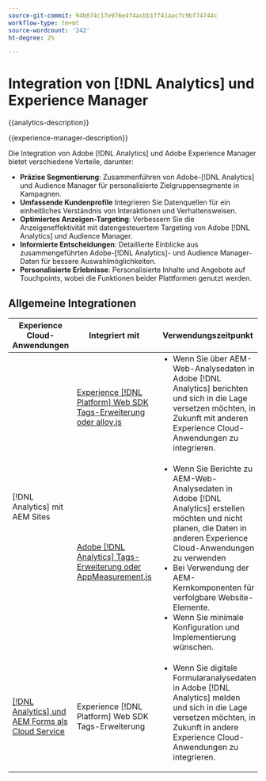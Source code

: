 ```yaml
---
source-git-commit: 94b074c17e976e4f4acbb1ff41aacfc9bf74744c
workflow-type: tm+mt
source-wordcount: '242'
ht-degree: 2%

---
```



# Integration von [!DNL Analytics] und Experience Manager

{{analytics-description}}

{{experience-manager-description}}

Die Integration von Adobe [!DNL Analytics] und Adobe Experience Manager bietet verschiedene Vorteile, darunter:

+ **Präzise Segmentierung**: Zusammenführen von Adobe-[!DNL Analytics] und Audience Manager für personalisierte Zielgruppensegmente in Kampagnen.
+ **Umfassende Kundenprofile** Integrieren Sie Datenquellen für ein einheitliches Verständnis von Interaktionen und Verhaltensweisen.
+ **Optimiertes Anzeigen-Targeting**: Verbessern Sie die Anzeigeneffektivität mit datengesteuertem Targeting von Adobe [!DNL Analytics] und Audience Manager.
+ **Informierte Entscheidungen**: Detaillierte Einblicke aus zusammengeführten Adobe-[!DNL Analytics]- und Audience Manager-Daten für bessere Auswahlmöglichkeiten.
+ **Personalisierte Erlebnisse**: Personalisierte Inhalte und Angebote auf Touchpoints, wobei die Funktionen beider Plattformen genutzt werden.

## Allgemeine Integrationen

<table>
    <thead>
        <tr>
            <th>Experience Cloud-Anwendungen</th>
            <th>Integriert mit</th>
            <th>Verwendungszeitpunkt</th>
            <th>Häufige Anwendungsfälle</th>
        </tr>
    </thead>
    <tbody>
        <tr>
            <td rowspan="2">[!DNL Analytics] mit AEM Sites</a></td>
            <td><a href="https://experienceleague.adobe.com/docs/experience-manager-learn/sites/integrations/experience-platform/analytics-using-web-sdk.html" target="_blank" rel="noreferrer">Experience [!DNL Platform] Web SDK Tags-Erweiterung oder alloy.js</a></td>
            <td>
                <ul style="margin-top: 0;">
                    <li>Wenn Sie über AEM-Web-Analysedaten in Adobe [!DNL Analytics] berichten und sich in die Lage versetzen möchten, in Zukunft mit anderen Experience Cloud-Anwendungen zu integrieren.</li>
                </ul>
            </td>
            <td>
                <ul style="margin-top: 0;">
                  <li>Tracking des Website-Traffics</li>
                  <li>Marketing-Kampagnen überwachen.</li>
                  <li>Website-Leistung optimieren.</li>
                </ul>
            </td>
        </tr>
        <tr>
            <td><a href="https://experienceleague.adobe.com/docs/experience-manager-learn/sites/integrations/analytics/collect-data-analytics.html?lang=de" target="_blank" rel="noreferrer">Adobe [!DNL Analytics] Tags-Erweiterung oder AppMeasurement.js</a></td>
            <td>
                <ul style="margin-top: 0;">
                    <li>Wenn Sie Berichte zu AEM-Web-Analysedaten in Adobe [!DNL Analytics] erstellen möchten und nicht planen, die Daten in anderen Experience Cloud-Anwendungen zu verwenden</li>
                    <li>Bei Verwendung der AEM-Kernkomponenten für verfolgbare Website-Elemente.</li>
                    <li>Wenn Sie minimale Konfiguration und Implementierung wünschen.</li>
                </ul>
            </td>
            <td>
                <ul style="margin-top: 0;">
                  <li>Tracking des Website-Traffics</li>
                  <li>Marketing-Kampagnen überwachen.</li>
                  <li>Website-Leistung optimieren.</li>
                </ul>
            </td>
        </tr>
        <tr>
            <td><a href="https://experienceleague.adobe.com/docs/experience-manager-learn/cloud-service/forms/forms-and-analytics/introduction.html?lang=de" target="_blank" rel="noreferrer">[!DNL Analytics] und AEM Forms als Cloud Service</a></td>
            <td>Experience [!DNL Platform] Web SDK Tags-Erweiterung</td>
            <td>
              <ul style="margin-top: 0;">
                <li>Wenn Sie digitale Formularanalysedaten in Adobe [!DNL Analytics] melden und sich in die Lage versetzen möchten, in Zukunft in andere Experience Cloud-Anwendungen zu integrieren.</li>
              </ul>
            </td>
            <td>
                <ul style="margin-top: 0;">
                  <li>Verfolgen der Formularübermittlung.</li>
                  <li>Überwachen von Formularfeldfehlern.</li>
                  <li>Bericht zu übermittelten Formularfeldwerten.</li>
                </ul>
            </td>
        </tr>
    </tbody>          
</table>
